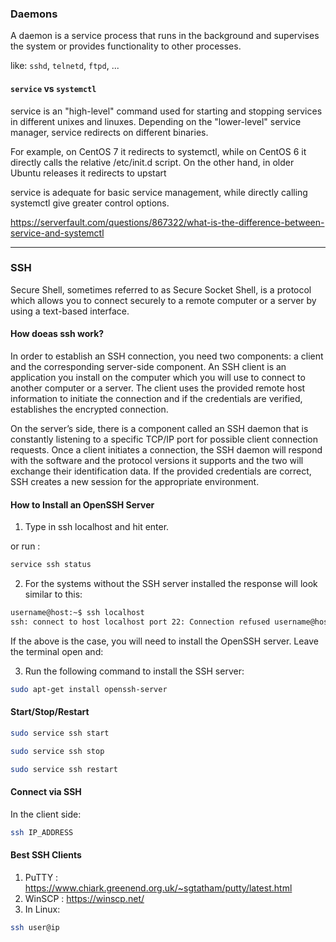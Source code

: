 ### Daemons

A daemon is a service process that runs in the background and supervises the system or provides functionality to other processes.

like: `sshd`, `telnetd`, `ftpd`, ...


#### `service` vs `systemctl`

service is an "high-level" command used for starting and stopping services in different unixes and linuxes. Depending on the "lower-level" service manager, service redirects on different binaries.

For example, on CentOS 7 it redirects to systemctl, while on CentOS 6 it directly calls the relative /etc/init.d script. On the other hand, in older Ubuntu releases it redirects to upstart

service is adequate for basic service management, while directly calling systemctl give greater control options.

https://serverfault.com/questions/867322/what-is-the-difference-between-service-and-systemctl

---

### SSH

Secure Shell, sometimes referred to as Secure Socket Shell, is a protocol which allows you to connect securely to a remote computer or a server by using a text-based interface.

#### How doeas ssh work?

In order to establish an SSH connection, you need two components: a client and the corresponding server-side component. An SSH client is an application you install on the computer which you will use to connect to another computer or a server. The client uses the provided remote host information to initiate the connection and if the credentials are verified, establishes the encrypted connection.

On the server’s side, there is a component called an SSH daemon that is constantly listening to a specific TCP/IP port for possible client connection requests. Once a client initiates a connection, the SSH daemon will respond with the software and the protocol versions it supports and the two will exchange their identification data. If the provided credentials are correct, SSH creates a new session for the appropriate environment.

#### How to Install an OpenSSH Server

1. Type in ssh localhost and hit enter.

or run :

```bash
service ssh status
```

2. For the systems without the SSH server installed the response will look similar to this:

```bash
username@host:~$ ssh localhost
ssh: connect to host localhost port 22: Connection refused username@host:~$
```
If the above is the case, you will need to install the OpenSSH server. Leave the terminal open and:

3. Run the following command to install the SSH server:

```bash
sudo apt-get install openssh-server
```

#### Start/Stop/Restart

```bash
sudo service ssh start
```

```bash
sudo service ssh stop
```

```bash
sudo service ssh restart
```

#### Connect via SSH

In the client side:

```bash
ssh IP_ADDRESS
```

#### Best SSH Clients

1. PuTTY : https://www.chiark.greenend.org.uk/~sgtatham/putty/latest.html
2. WinSCP : https://winscp.net/
3. In Linux: 
```bash
ssh user@ip
```